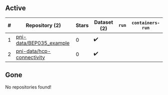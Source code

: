 ## Active
| # | Repository (2) | Stars | Dataset (2) | `run` | `containers-run` |
| --- | --- | --- | --- | --- | --- |
| 1 | [pni-data/BEP035_example](https://github.com/pni-data/BEP035_example) | 0 | :heavy_check_mark: |  |  |
| 2 | [pni-data/hcp-connectivity](https://github.com/pni-data/hcp-connectivity) | 0 | :heavy_check_mark: |  |  |

## Gone
No repositories found!
